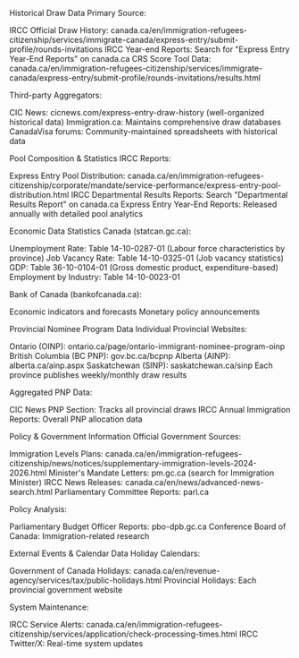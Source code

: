 Historical Draw Data
Primary Source:

IRCC Official Draw History: canada.ca/en/immigration-refugees-citizenship/services/immigrate-canada/express-entry/submit-profile/rounds-invitations
IRCC Year-end Reports: Search for "Express Entry Year-End Reports" on canada.ca
CRS Score Tool Data: canada.ca/en/immigration-refugees-citizenship/services/immigrate-canada/express-entry/submit-profile/rounds-invitations/results.html

Third-party Aggregators:

CIC News: cicnews.com/express-entry-draw-history (well-organized historical data)
Immigration.ca: Maintains comprehensive draw databases
CanadaVisa forums: Community-maintained spreadsheets with historical data

Pool Composition & Statistics
IRCC Reports:

Express Entry Pool Distribution: canada.ca/en/immigration-refugees-citizenship/corporate/mandate/service-performance/express-entry-pool-distribution.html
IRCC Departmental Results Reports: Search "Departmental Results Report" on canada.ca
Express Entry Year-End Reports: Released annually with detailed pool analytics

Economic Data
Statistics Canada (statcan.gc.ca):

Unemployment Rate: Table 14-10-0287-01 (Labour force characteristics by province)
Job Vacancy Rate: Table 14-10-0325-01 (Job vacancy statistics)
GDP: Table 36-10-0104-01 (Gross domestic product, expenditure-based)
Employment by Industry: Table 14-10-0023-01

Bank of Canada (bankofcanada.ca):

Economic indicators and forecasts
Monetary policy announcements

Provincial Nominee Program Data
Individual Provincial Websites:

Ontario (OINP): ontario.ca/page/ontario-immigrant-nominee-program-oinp
British Columbia (BC PNP): gov.bc.ca/bcpnp
Alberta (AINP): alberta.ca/ainp.aspx
Saskatchewan (SINP): saskatchewan.ca/sinp
Each province publishes weekly/monthly draw results

Aggregated PNP Data:

CIC News PNP Section: Tracks all provincial draws
IRCC Annual Immigration Reports: Overall PNP allocation data

Policy & Government Information
Official Government Sources:

Immigration Levels Plans: canada.ca/en/immigration-refugees-citizenship/news/notices/supplementary-immigration-levels-2024-2026.html
Minister's Mandate Letters: pm.gc.ca (search for Immigration Minister)
IRCC News Releases: canada.ca/en/news/advanced-news-search.html
Parliamentary Committee Reports: parl.ca

Policy Analysis:

Parliamentary Budget Officer Reports: pbo-dpb.gc.ca
Conference Board of Canada: Immigration-related research

External Events & Calendar Data
Holiday Calendars:

Government of Canada Holidays: canada.ca/en/revenue-agency/services/tax/public-holidays.html
Provincial Holidays: Each provincial government website

System Maintenance:

IRCC Service Alerts: canada.ca/en/immigration-refugees-citizenship/services/application/check-processing-times.html
IRCC Twitter/X: Real-time system updates